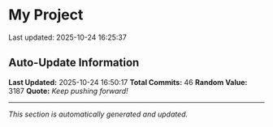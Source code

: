 # My Project


Last updated: 2025-10-24 16:25:37





















































































































































































































































































































































































































































## Auto-Update Information

**Last Updated:** 2025-10-24 16:50:17
**Total Commits:** 46
**Random Value:** 3187
**Quote:** _Keep pushing forward!_

---
_This section is automatically generated and updated._